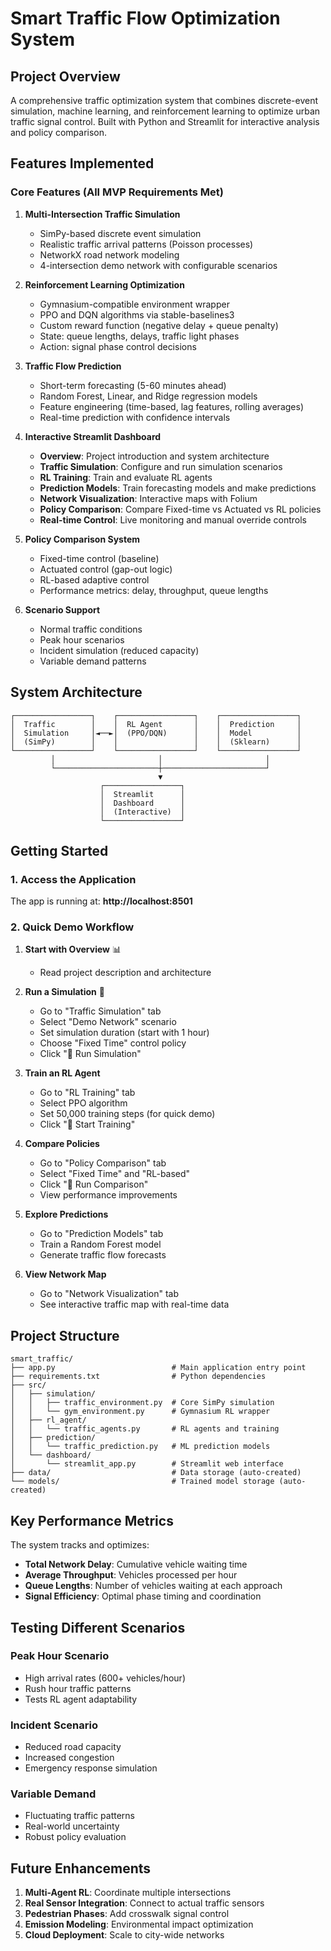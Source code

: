 # Smart Traffic Flow Optimization System

## Project Overview

A comprehensive traffic optimization system that combines discrete-event simulation, machine learning, and reinforcement learning to optimize urban traffic signal control. Built with Python and Streamlit for interactive analysis and policy comparison.

## Features Implemented

### **Core Features (All MVP Requirements Met)**

1. **Multi-Intersection Traffic Simulation**
   - SimPy-based discrete event simulation
   - Realistic traffic arrival patterns (Poisson processes)
   - NetworkX road network modeling
   - 4-intersection demo network with configurable scenarios

2. **Reinforcement Learning Optimization**
   - Gymnasium-compatible environment wrapper
   - PPO and DQN algorithms via stable-baselines3
   - Custom reward function (negative delay + queue penalty)
   - State: queue lengths, delays, traffic light phases
   - Action: signal phase control decisions

3. **Traffic Flow Prediction**
   - Short-term forecasting (5-60 minutes ahead)
   - Random Forest, Linear, and Ridge regression models
   - Feature engineering (time-based, lag features, rolling averages)
   - Real-time prediction with confidence intervals

4. **Interactive Streamlit Dashboard**
   - **Overview**: Project introduction and system architecture
   - **Traffic Simulation**: Configure and run simulation scenarios
   - **RL Training**: Train and evaluate RL agents
   - **Prediction Models**: Train forecasting models and make predictions
   - **Network Visualization**: Interactive maps with Folium
   - **Policy Comparison**: Compare Fixed-time vs Actuated vs RL policies
   - **Real-time Control**: Live monitoring and manual override controls

5. **Policy Comparison System**
   - Fixed-time control (baseline)
   - Actuated control (gap-out logic)
   - RL-based adaptive control
   - Performance metrics: delay, throughput, queue lengths

6. **Scenario Support**
   - Normal traffic conditions
   - Peak hour scenarios
   - Incident simulation (reduced capacity)
   - Variable demand patterns

##  System Architecture

```
┌─────────────────┐    ┌─────────────────┐    ┌─────────────────┐
│  Traffic        │    │  RL Agent       │    │  Prediction     │
│  Simulation     │◄──►│  (PPO/DQN)      │    │  Model          │
│  (SimPy)        │    │                 │    │  (Sklearn)      │
└─────────────────┘    └─────────────────┘    └─────────────────┘
         │                       │                       │
         └───────────────────────┼───────────────────────┘
                                 ▼
                    ┌─────────────────┐
                    │  Streamlit      │
                    │  Dashboard      │
                    │  (Interactive)  │
                    └─────────────────┘
```

##  Getting Started

### 1. **Access the Application**
The app is running at: **http://localhost:8501**

### 2. **Quick Demo Workflow**

1. **Start with Overview** 📊
   - Read project description and architecture

2. **Run a Simulation** 🚦
   - Go to "Traffic Simulation" tab
   - Select "Demo Network" scenario
   - Set simulation duration (start with 1 hour)
   - Choose "Fixed Time" control policy
   - Click "🚀 Run Simulation"

3. **Train an RL Agent** 
   - Go to "RL Training" tab
   - Select PPO algorithm
   - Set 50,000 training steps (for quick demo)
   - Click "🎯 Start Training"

4. **Compare Policies** 
   - Go to "Policy Comparison" tab
   - Select "Fixed Time" and "RL-based"
   - Click "🏁 Run Comparison"
   - View performance improvements

5. **Explore Predictions** 
   - Go to "Prediction Models" tab
   - Train a Random Forest model
   - Generate traffic flow forecasts

6. **View Network Map** 
   - Go to "Network Visualization" tab
   - See interactive traffic map with real-time data

## Project Structure

```
smart_traffic/
├── app.py                          # Main application entry point
├── requirements.txt                # Python dependencies
├── src/
│   ├── simulation/
│   │   ├── traffic_environment.py  # Core SimPy simulation
│   │   └── gym_environment.py      # Gymnasium RL wrapper
│   ├── rl_agent/
│   │   └── traffic_agents.py       # RL agents and training
│   ├── prediction/
│   │   └── traffic_prediction.py   # ML prediction models
│   └── dashboard/
│       └── streamlit_app.py        # Streamlit web interface
├── data/                           # Data storage (auto-created)
└── models/                         # Trained model storage (auto-created)
```

## Key Performance Metrics

The system tracks and optimizes:

- **Total Network Delay**: Cumulative vehicle waiting time
- **Average Throughput**: Vehicles processed per hour
- **Queue Lengths**: Number of vehicles waiting at each approach
- **Signal Efficiency**: Optimal phase timing and coordination

## Testing Different Scenarios

### **Peak Hour Scenario**
- High arrival rates (600+ vehicles/hour)
- Rush hour traffic patterns
- Tests RL agent adaptability

### **Incident Scenario**
- Reduced road capacity
- Increased congestion
- Emergency response simulation

### **Variable Demand**
- Fluctuating traffic patterns
- Real-world uncertainty
- Robust policy evaluation

## Future Enhancements

1. **Multi-Agent RL**: Coordinate multiple intersections
2. **Real Sensor Integration**: Connect to actual traffic sensors
3. **Pedestrian Phases**: Add crosswalk signal control
4. **Emission Modeling**: Environmental impact optimization
5. **Cloud Deployment**: Scale to city-wide networks
